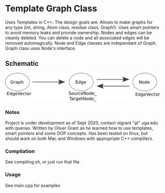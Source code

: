 # Template Graph Class
Uses Templates in C++. The design goals are:
	Allows to make graphs for any type (int, string, Atom class, residue class, Graph!). 
	Uses smart pointers to avoid memory leaks and provide ownership.
	Nodes and edges can be cleanly deleted. You can delete a node and all associated edges will be removed automagically.
	Node and Edge classes are independant of Graph.
	Graph class uses Node's interface.

## Schematic
![schematic](documentation/schemaGraphClass.png)

### Notes
Project is under development as of Sept 2020, contact olgrant "at" uga.edu with queries. 
Written by Oliver Grant as he learned how to use templates, smart pointers and some OOP concepts.
Has been tested on linux, but should work on both Mac and Windows with appropriate C++ complilers.

### Compilation
See compiling.sh, or just run that file.

### Usage
See main.cpp for examples

